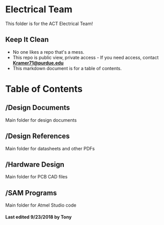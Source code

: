 # Electrical Team 

 This folder is for the ACT Electrical Team! 

## Keep It Clean

  - No one likes a repo that's a mess. 
  - This repo is public view, private access
        - If you need access, contact **Kramer71@purdue.edu**
  - This markdown document is for a table of contents.

# Table of Contents
## /Design Documents
Main folder for design documents 

## /Design References
Main folder for datasheets and other PDFs

## /Hardware Design
Main folder for PCB CAD files

## /SAM Programs
Main folder for Atmel Studio code

#### Last edited 9/23/2018 by Tony
